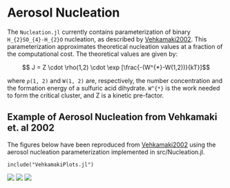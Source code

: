 # Aerosol Nucleation

The `Nucleation.jl` currently contains parameterization
of binary ``H_{2}SO_{4}-H_{2}O`` nucleation, as described by [Vehkamaki2002](@cite).
This parameterization approximates theoretical nucleation values at a fraction of the computational cost.
The theoretical values are given by:
``` math
  J = Z \cdot \rho(1,2) \cdot \exp [\frac{-(W^{*}-W(1,2))}{kT}]
```
where ``ρ(1, 2)`` and ``W(1, 2)`` are, respectively, the number
concentration and the formation energy of a sulfuric acid
dihydrate. ``W^{*}`` is the work needed to form the critical cluster, and Z is a kinetic pre-factor.

## Example of Aerosol Nucleation from Vehkamaki et. al 2002

The figures below have been reproduced from [Vehkamaki2002](@cite) using the
aerosol nucleation parameterization implemented in src/Nucleation.jl.

```@example
include("VehkamakiPlots.jl")
```
![](Vehk_236_K_55.0_P.svg)
![](Vehk_298_K_38.2_P.svg)
![](Vehk_298_K_52.3_P.svg)
